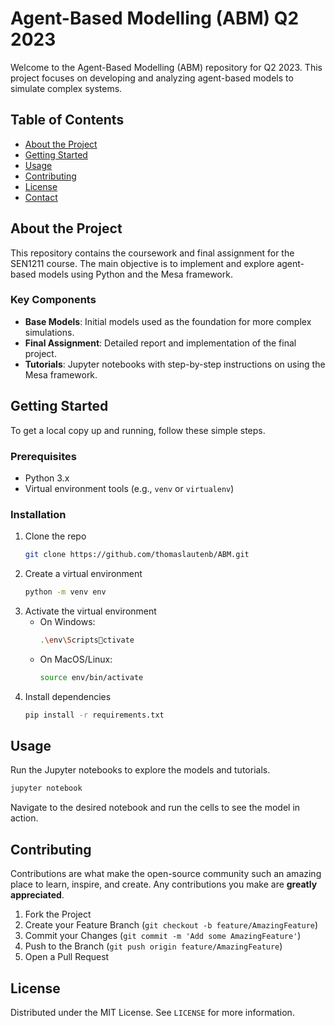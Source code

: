 
# Agent-Based Modelling (ABM) Q2 2023

Welcome to the Agent-Based Modelling (ABM) repository for Q2 2023. This project focuses on developing and analyzing agent-based models to simulate complex systems.

## Table of Contents
- [About the Project](#about-the-project)
- [Getting Started](#getting-started)
- [Usage](#usage)
- [Contributing](#contributing)
- [License](#license)
- [Contact](#contact)

## About the Project
This repository contains the coursework and final assignment for the SEN1211 course. The main objective is to implement and explore agent-based models using Python and the Mesa framework.

### Key Components
- **Base Models**: Initial models used as the foundation for more complex simulations.
- **Final Assignment**: Detailed report and implementation of the final project.
- **Tutorials**: Jupyter notebooks with step-by-step instructions on using the Mesa framework.

## Getting Started
To get a local copy up and running, follow these simple steps.

### Prerequisites
- Python 3.x
- Virtual environment tools (e.g., `venv` or `virtualenv`)

### Installation
1. Clone the repo
   ```sh
   git clone https://github.com/thomaslautenb/ABM.git
   ```
2. Create a virtual environment
   ```sh
   python -m venv env
   ```
3. Activate the virtual environment
   - On Windows:
     ```sh
     .\env\Scriptsctivate
     ```
   - On MacOS/Linux:
     ```sh
     source env/bin/activate
     ```
4. Install dependencies
   ```sh
   pip install -r requirements.txt
   ```

## Usage
Run the Jupyter notebooks to explore the models and tutorials.
```sh
jupyter notebook
```
Navigate to the desired notebook and run the cells to see the model in action.

## Contributing
Contributions are what make the open-source community such an amazing place to learn, inspire, and create. Any contributions you make are **greatly appreciated**.

1. Fork the Project
2. Create your Feature Branch (`git checkout -b feature/AmazingFeature`)
3. Commit your Changes (`git commit -m 'Add some AmazingFeature'`)
4. Push to the Branch (`git push origin feature/AmazingFeature`)
5. Open a Pull Request

## License
Distributed under the MIT License. See `LICENSE` for more information.


